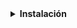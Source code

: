 <details>
<summary><strong>Instalación</strong></summary>

![](../../img/wordpress/formas_intalacion.png)

+ [Instalación de XAMPP](https://www.apachefriends.org/es/index.html)
+ [Instalación de WordPress](https://es.wordpress.org/download/)

1. Extraemos los documentos de la carpeta de `WordPress`, asignamos el nombre del `Proyecto` a la carpeta y la movemos a `xampp/htdocs`

![](../../img/wordpress/carpeta.png)

</details>